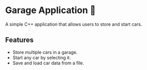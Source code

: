 # Garage Application 🚗

A simple C++ application that allows users to store and start cars.

## Features
- Store multiple cars in a garage.
- Start any car by selecting it.
- Save and load car data from a file.
